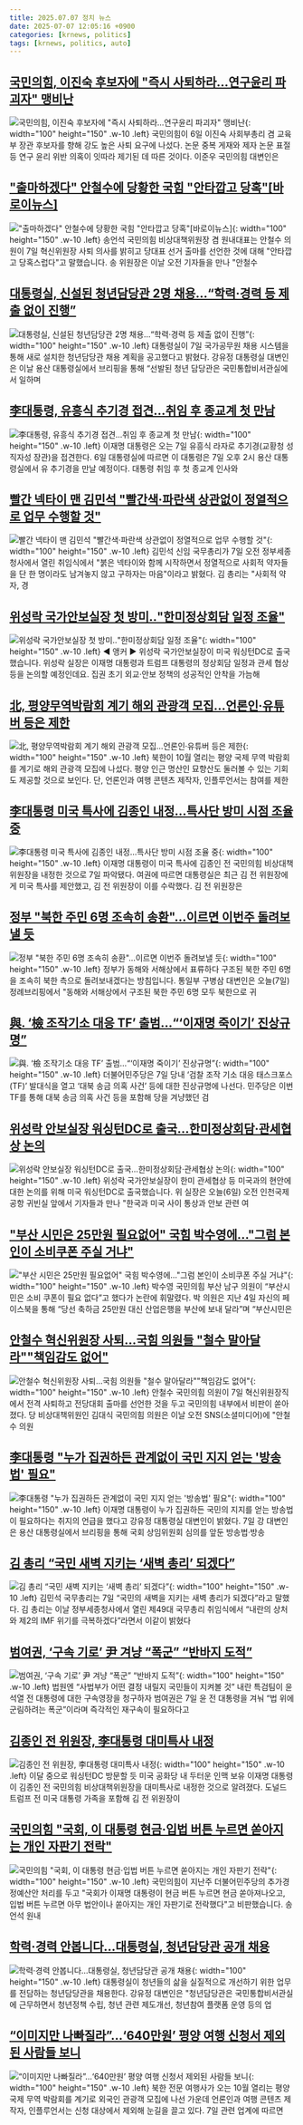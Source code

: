 ```yaml
---
title: 2025.07.07 정치 뉴스
date: 2025-07-07 12:05:16 +0900
categories: [krnews, politics]
tags: [krnews, politics, auto]
---
```

## [국민의힘, 이진숙 후보자에 "즉시 사퇴하라…연구윤리 파괴자" 맹비난](https://n.news.naver.com/mnews/article/277/0005618341)

![국민의힘, 이진숙 후보자에 "즉시 사퇴하라…연구윤리 파괴자" 맹비난](https://mimgnews.pstatic.net/image/origin/277/2025/07/06/5618341.jpg?type=nf220_150){: width="100" height="150" .w-10 .left}
국민의힘이 6일 이진숙 사회부총리 겸 교육부 장관 후보자를 향해 강도 높은 사퇴 요구에 나섰다. 논문 중복 게재와 제자 논문 표절 등 연구 윤리 위반 의혹이 잇따라 제기된 데 따른 것이다. 이준우 국민의힘 대변인은

## ["출마하겠다" 안철수에 당황한 국힘 "안타깝고 당혹"[바로이뉴스]](https://n.news.naver.com/mnews/article/055/0001272918)

!["출마하겠다" 안철수에 당황한 국힘 "안타깝고 당혹"[바로이뉴스]](https://mimgnews.pstatic.net/image/origin/055/2025/07/07/1272918.jpg?type=nf220_150){: width="100" height="150" .w-10 .left}
송언석 국민의힘 비상대책위원장 겸 원내대표는 안철수 의원이 7일 혁신위원장 사퇴 의사를 밝히고 당대표 선거 출마를 선언한 것에 대해 "안타깝고 당혹스럽다"고 말했습니다. 송 위원장은 이날 오전 기자들을 만나 "안철수

## [대통령실, 신설된 청년담당관 2명 채용…“학력·경력 등 제출 없이 진행”](https://n.news.naver.com/mnews/article/011/0004505864)

![대통령실, 신설된 청년담당관 2명 채용…“학력·경력 등 제출 없이 진행”](https://mimgnews.pstatic.net/image/origin/011/2025/07/07/4505864.jpg?type=nf220_150){: width="100" height="150" .w-10 .left}
대통령실이 7일 국가공무원 채용 시스템을 통해 새로 설치한 청년담당관 채용 계획을 공고했다고 밝혔다. 강유정 대통령실 대변인은 이날 용산 대통령실에서 브리핑을 통해 “선발된 청년 담당관은 국민통합비서관실에서 일하며

## [李대통령, 유흥식 추기경 접견…취임 후 종교계 첫 만남](https://n.news.naver.com/mnews/article/421/0008353320)

![李대통령, 유흥식 추기경 접견…취임 후 종교계 첫 만남](https://mimgnews.pstatic.net/image/origin/421/2025/07/06/8353320.jpg?type=nf220_150){: width="100" height="150" .w-10 .left}
이재명 대통령은 오는 7일 유흥식 라자로 추기경(교황청 성직자성 장관)을 접견한다. 6일 대통령실에 따르면 이 대통령은 7일 오후 2시 용산 대통령실에서 유 추기경을 만날 예정이다. 대통령 취임 후 첫 종교계 인사와

## [빨간 넥타이 맨 김민석 "빨간색·파란색 상관없이 정열적으로 업무 수행할 것"](https://n.news.naver.com/mnews/article/088/0000957450)

![빨간 넥타이 맨 김민석 "빨간색·파란색 상관없이 정열적으로 업무 수행할 것"](https://mimgnews.pstatic.net/image/origin/088/2025/07/07/957450.jpg?type=nf220_150){: width="100" height="150" .w-10 .left}
김민석 신임 국무총리가 7일 오전 정부세종청사에서 열린 취임식에서 "붉은 넥타이와 함께 시작하면서 정열적으로 사회적 약자들을 단 한 명이라도 남겨놓지 않고 구하자는 마음"이라고 밝혔다. 김 총리는 "사회적 약자, 경

## [위성락 국가안보실장 첫 방미‥"한미정상회담 일정 조율"](https://n.news.naver.com/mnews/article/214/0001434565)

![위성락 국가안보실장 첫 방미‥"한미정상회담 일정 조율"](https://mimgnews.pstatic.net/image/origin/214/2025/07/06/1434565.jpg?type=nf220_150){: width="100" height="150" .w-10 .left}
◀ 앵커 ▶ 위성락 국가안보실장이 미국 워싱턴DC로 출국했습니다. 위성락 실장은 이재명 대통령과 트럼프 대통령의 정상회담 일정과 관세 협상 등을 논의할 예정인데요. 집권 초기 외교·안보 정책의 성공적인 안착을 가늠해

## [北, 평양무역박람회 계기 해외 관광객 모집…언론인·유튜버 등은 제한](https://n.news.naver.com/mnews/article/018/0006058831)

![北, 평양무역박람회 계기 해외 관광객 모집…언론인·유튜버 등은 제한](https://mimgnews.pstatic.net/image/origin/018/2025/07/06/6058831.jpg?type=nf220_150){: width="100" height="150" .w-10 .left}
북한이 10월 열리는 평양 국제 무역 박람회를 계기로 해외 관광객 모집에 나섰다. 평양 인근 명산인 묘향산도 둘러볼 수 있는 기회도 제공할 것으로 보인다. 단, 언론인과 여행 콘텐츠 제작자, 인플루언서는 참여를 제한

## [李대통령 미국 특사에 김종인 내정…특사단 방미 시점 조율 중](https://n.news.naver.com/mnews/article/421/0008354232)

![李대통령 미국 특사에 김종인 내정…특사단 방미 시점 조율 중](https://mimgnews.pstatic.net/image/origin/421/2025/07/07/8354232.jpg?type=nf220_150){: width="100" height="150" .w-10 .left}
이재명 대통령이 미국 특사에 김종인 전 국민의힘 비상대책위원장을 내정한 것으로 7일 파악됐다. 여권에 따르면 대통령실은 최근 김 전 위원장에게 미국 특사를 제안했고, 김 전 위원장이 이를 수락했다. 김 전 위원장은

## [정부 "북한 주민 6명 조속히 송환"…이르면 이번주 돌려보낼 듯](https://n.news.naver.com/mnews/article/422/0000756989)

![정부 "북한 주민 6명 조속히 송환"…이르면 이번주 돌려보낼 듯](https://mimgnews.pstatic.net/image/origin/422/2025/07/07/756989.jpg?type=nf220_150){: width="100" height="150" .w-10 .left}
정부가 동해와 서해상에서 표류하다 구조된 북한 주민 6명을 조속히 북한 측으로 돌려보내겠다는 방침입니다. 통일부 구병삼 대변인은 오늘(7일) 정례브리핑에서 "동해와 서해상에서 구조된 북한 주민 6명 모두 북한으로 귀

## [與. ‘檢 조작기소 대응 TF’ 출범…“‘이재명 죽이기’ 진상규명”](https://n.news.naver.com/mnews/article/005/0001788001)

![與. ‘檢 조작기소 대응 TF’ 출범…“‘이재명 죽이기’ 진상규명”](https://mimgnews.pstatic.net/image/origin/005/2025/07/07/1788001.jpg?type=nf220_150){: width="100" height="150" .w-10 .left}
더불어민주당은 7일 당내 ‘검찰 조작 기소 대응 태스크포스(TF)’ 발대식을 열고 ‘대북 송금 의혹 사건’ 등에 대한 진상규명에 나선다. 민주당은 이번 TF를 통해 대북 송금 의혹 사건 등을 포함해 당을 겨냥했던 검

## [위성락 안보실장 워싱턴DC로 출국…한미정상회담·관세협상 논의](https://n.news.naver.com/mnews/article/057/0001895145)

![위성락 안보실장 워싱턴DC로 출국…한미정상회담·관세협상 논의](https://mimgnews.pstatic.net/image/origin/057/2025/07/06/1895145.jpg?type=nf220_150){: width="100" height="150" .w-10 .left}
위성락 국가안보실장이 한미 관세협상 등 미국과의 현안에 대한 논의를 위해 미국 워싱턴DC로 출국했습니다. 위 실장은 오늘(6일) 오전 인천국제공항 귀빈실 앞에서 기자들과 만나 "한국과 미국 사이 통상과 안보 관련 여

## ["부산 시민은 25만원 필요없어" 국힘 박수영에…"그럼 본인이 소비쿠폰 주실 거냐"](https://n.news.naver.com/mnews/article/011/0004505599)

!["부산 시민은 25만원 필요없어" 국힘 박수영에…"그럼 본인이 소비쿠폰 주실 거냐"](https://mimgnews.pstatic.net/image/origin/011/2025/07/06/4505599.jpg?type=nf220_150){: width="100" height="150" .w-10 .left}
박수영 국민의힘 부산 남구 의원이 “부산시민은 소비 쿠폰이 필요 없다”고 했다가 논란에 휘말렸다. 박 의원은 지난 4일 자신의 페이스북을 통해 “당선 축하금 25만원 대신 산업은행을 부산에 보내 달라”며 “부산시민은

## [안철수 혁신위원장 사퇴…국힘 의원들 "철수 말아달라""책임감도 없어"](https://n.news.naver.com/mnews/article/008/0005217874)

![안철수 혁신위원장 사퇴…국힘 의원들 "철수 말아달라""책임감도 없어"](https://mimgnews.pstatic.net/image/origin/008/2025/07/07/5217874.jpg?type=nf220_150){: width="100" height="150" .w-10 .left}
안철수 국민의힘 의원이 7일 혁신위원장직에서 전격 사퇴하고 전당대회 출마를 선언한 것을 두고 국민의힘 내부에서 비판이 쏟아졌다. 당 비상대책위원인 김대식 국민의힘 의원은 이날 오전 SNS(소셜미디어)에 "안철수 의원

## [李대통령 "누가 집권하든 관계없이 국민 지지 얻는 '방송법' 필요"](https://n.news.naver.com/mnews/article/277/0005618643)

![李대통령 "누가 집권하든 관계없이 국민 지지 얻는 '방송법' 필요"](https://mimgnews.pstatic.net/image/origin/277/2025/07/07/5618643.jpg?type=nf220_150){: width="100" height="150" .w-10 .left}
이재명 대통령이 누가 집권하든 국민의 지지를 얻는 방송법이 필요하다는 취지의 언급을 했다고 강유정 대통령실 대변인이 밝혔다. 7일 강 대변인은 용산 대통령실에서 브리핑을 통해 국회 상임위원회 심의를 앞둔 방송법·방송

## [김 총리 “국민 새벽 지키는 ‘새벽 총리’ 되겠다”](https://n.news.naver.com/mnews/article/366/0001090496)

![김 총리 “국민 새벽 지키는 ‘새벽 총리’ 되겠다”](https://mimgnews.pstatic.net/image/origin/366/2025/07/07/1090496.jpg?type=nf220_150){: width="100" height="150" .w-10 .left}
김민석 국무총리는 7일 “국민의 새벽을 지키는 새벽 총리가 되겠다”라고 말했다. 김 총리는 이날 정부세종청사에서 열린 제49대 국무총리 취임식에서 “내란의 상처와 제2의 IMF 위기를 극복하겠다”라면서 이같이 밝혔다

## [범여권, ‘구속 기로’ 尹 겨냥 “폭군” “반바지 도적”](https://n.news.naver.com/mnews/article/022/0004049432)

![범여권, ‘구속 기로’ 尹 겨냥 “폭군” “반바지 도적”](https://mimgnews.pstatic.net/image/origin/022/2025/07/07/4049432.jpg?type=nf220_150){: width="100" height="150" .w-10 .left}
법원엔 “사법부가 어떤 결정 내릴지 국민들이 지켜볼 것” 내란 특검팀이 윤석열 전 대통령에 대한 구속영장을 청구하자 범여권은 7일 윤 전 대통령을 겨눠 “법 위에 군림하려는 폭군”이라며 즉각적인 재구속이 필요하다고

## [김종인 전 위원장, 李대통령 대미특사 내정](https://n.news.naver.com/mnews/article/009/0005520615)

![김종인 전 위원장, 李대통령 대미특사 내정](https://mimgnews.pstatic.net/image/origin/009/2025/07/07/5520615.jpg?type=nf220_150){: width="100" height="150" .w-10 .left}
이달 중으로 워싱턴DC 방문할 듯 미국 공화당 내 두터운 인맥 보유 이재명 대통령이 김종인 전 국민의힘 비상대책위원장을 대미특사로 내정한 것으로 알려졌다. 도널드 트럼프 전 미국 대통령 가족을 포함해 김 전 위원장이

## [국민의힘 "국회, 이 대통령 현금·입법 버튼 누르면 쏟아지는 개인 자판기 전락"](https://n.news.naver.com/mnews/article/214/0001434659)

![국민의힘 "국회, 이 대통령 현금·입법 버튼 누르면 쏟아지는 개인 자판기 전락"](https://mimgnews.pstatic.net/image/origin/214/2025/07/07/1434659.jpg?type=nf220_150){: width="100" height="150" .w-10 .left}
국민의힘이 지난주 더불어민주당의 추가경정예산안 처리를 두고 "국회가 이재명 대통령이 현금 버튼 누르면 현금 쏟아져나오고, 입법 버튼 누르면 아무 법안이나 쏟아지는 개인 자판기로 전락했다"고 비판했습니다. 송언석 원내

## [학력·경력 안봅니다…대통령실, 청년담당관 공개 채용](https://n.news.naver.com/mnews/article/654/0000130081)

![학력·경력 안봅니다…대통령실, 청년담당관 공개 채용](https://mimgnews.pstatic.net/image/origin/654/2025/07/07/130081.jpg?type=nf220_150){: width="100" height="150" .w-10 .left}
대통령실이 청년들의 삶을 실질적으로 개선하기 위한 업무를 전담하는 청년담당관을 채용한다. 강유정 대변인은 "청년담당관은 국민통합비서관실에 근무하면서 청년정책 수립, 청년 관련 제도개선, 청년참여 플랫폼 운영 등의 업

## [“이미지만 나빠질라”…‘640만원’ 평양 여행 신청서 제외된 사람들 보니](https://n.news.naver.com/mnews/article/009/0005520627)

![“이미지만 나빠질라”…‘640만원’ 평양 여행 신청서 제외된 사람들 보니](https://mimgnews.pstatic.net/image/origin/009/2025/07/07/5520627.jpg?type=nf220_150){: width="100" height="150" .w-10 .left}
북한 전문 여행사가 오는 10월 열리는 평양 국제 무역 박람회를 계기로 외국인 관광객 모집에 나선 가운데 언론인과 여행 콘텐츠 제작자, 인플루언서는 신청 대상에서 제외해 눈길을 끌고 있다. 7일 관련 업계에 따르면


